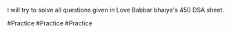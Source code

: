 I will try to solve all questions given in Love Babbar bhaiya's 450 DSA sheet.

#Practice #Practice #Practice
